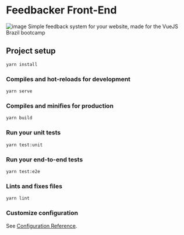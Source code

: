 # Feedbacker Front-End

![image](https://user-images.githubusercontent.com/59850361/135139060-c18c8b24-fbe5-416c-b683-677465556eeb.png)
Simple feedback system for your website, made for the VueJS Brazil bootcamp

## Project setup
```
yarn install
```

### Compiles and hot-reloads for development
```
yarn serve
```

### Compiles and minifies for production
```
yarn build
```

### Run your unit tests
```
yarn test:unit
```

### Run your end-to-end tests
```
yarn test:e2e
```

### Lints and fixes files
```
yarn lint
```

### Customize configuration
See [Configuration Reference](https://cli.vuejs.org/config/).

